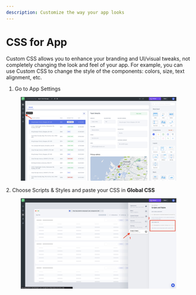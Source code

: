```yaml
---
description: Customize the way your app looks
---
```


# CSS for App

Custom CSS allows you to enhance your branding and UI/visual tweaks, not completely changing the look and feel of your app. For example, you can use Custom CSS to change the style of the components: colors,  size, text alignment, etc.

1. Go to App Settings

<figure><img src="../../.gitbook/assets/Screenshot 2023-01-26 at 17.17.24.png" alt=""><figcaption></figcaption></figure>

2\. Choose Scripts & Styles and paste your CSS in **Global CSS**

<figure><img src="../../.gitbook/assets/global23 (1).jpg" alt=""><figcaption></figcaption></figure>

